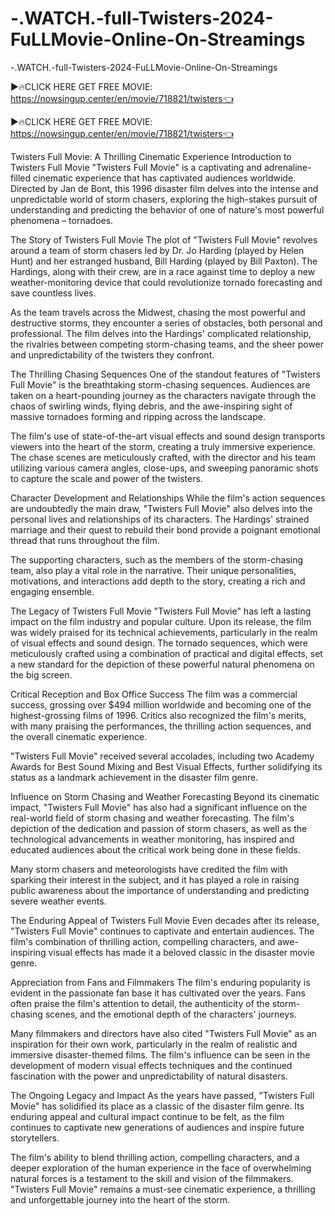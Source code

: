 # -.WATCH.-full-Twisters-2024-FuLLMovie-Online-On-Streamings
-.WATCH.-full-Twisters-2024-FuLLMovie-Online-On-Streamings



▶🔥CLICK HERE GET FREE MOVIE: https://nowsingup.center/en/movie/718821/twisters👈

▶🔥CLICK HERE GET FREE MOVIE: https://nowsingup.center/en/movie/718821/twisters👈



Twisters Full Movie: A Thrilling Cinematic Experience
Introduction to Twisters Full Movie
"Twisters Full Movie" is a captivating and adrenaline-filled cinematic experience that has captivated audiences worldwide. Directed by Jan de Bont, this 1996 disaster film delves into the intense and unpredictable world of storm chasers, exploring the high-stakes pursuit of understanding and predicting the behavior of one of nature's most powerful phenomena – tornadoes.

The Story of Twisters Full Movie
The plot of "Twisters Full Movie" revolves around a team of storm chasers led by Dr. Jo Harding (played by Helen Hunt) and her estranged husband, Bill Harding (played by Bill Paxton). The Hardings, along with their crew, are in a race against time to deploy a new weather-monitoring device that could revolutionize tornado forecasting and save countless lives.

As the team travels across the Midwest, chasing the most powerful and destructive storms, they encounter a series of obstacles, both personal and professional. The film delves into the Hardings' complicated relationship, the rivalries between competing storm-chasing teams, and the sheer power and unpredictability of the twisters they confront.

The Thrilling Chasing Sequences
One of the standout features of "Twisters Full Movie" is the breathtaking storm-chasing sequences. Audiences are taken on a heart-pounding journey as the characters navigate through the chaos of swirling winds, flying debris, and the awe-inspiring sight of massive tornadoes forming and ripping across the landscape.

The film's use of state-of-the-art visual effects and sound design transports viewers into the heart of the storm, creating a truly immersive experience. The chase scenes are meticulously crafted, with the director and his team utilizing various camera angles, close-ups, and sweeping panoramic shots to capture the scale and power of the twisters.

Character Development and Relationships
While the film's action sequences are undoubtedly the main draw, "Twisters Full Movie" also delves into the personal lives and relationships of its characters. The Hardings' strained marriage and their quest to rebuild their bond provide a poignant emotional thread that runs throughout the film.

The supporting characters, such as the members of the storm-chasing team, also play a vital role in the narrative. Their unique personalities, motivations, and interactions add depth to the story, creating a rich and engaging ensemble.

The Legacy of Twisters Full Movie
"Twisters Full Movie" has left a lasting impact on the film industry and popular culture. Upon its release, the film was widely praised for its technical achievements, particularly in the realm of visual effects and sound design. The tornado sequences, which were meticulously crafted using a combination of practical and digital effects, set a new standard for the depiction of these powerful natural phenomena on the big screen.

Critical Reception and Box Office Success
The film was a commercial success, grossing over $494 million worldwide and becoming one of the highest-grossing films of 1996. Critics also recognized the film's merits, with many praising the performances, the thrilling action sequences, and the overall cinematic experience.

"Twisters Full Movie" received several accolades, including two Academy Awards for Best Sound Mixing and Best Visual Effects, further solidifying its status as a landmark achievement in the disaster film genre.

Influence on Storm Chasing and Weather Forecasting
Beyond its cinematic impact, "Twisters Full Movie" has also had a significant influence on the real-world field of storm chasing and weather forecasting. The film's depiction of the dedication and passion of storm chasers, as well as the technological advancements in weather monitoring, has inspired and educated audiences about the critical work being done in these fields.

Many storm chasers and meteorologists have credited the film with sparking their interest in the subject, and it has played a role in raising public awareness about the importance of understanding and predicting severe weather events.

The Enduring Appeal of Twisters Full Movie
Even decades after its release, "Twisters Full Movie" continues to captivate and entertain audiences. The film's combination of thrilling action, compelling characters, and awe-inspiring visual effects has made it a beloved classic in the disaster movie genre.

Appreciation from Fans and Filmmakers
The film's enduring popularity is evident in the passionate fan base it has cultivated over the years. Fans often praise the film's attention to detail, the authenticity of the storm-chasing scenes, and the emotional depth of the characters' journeys.

Many filmmakers and directors have also cited "Twisters Full Movie" as an inspiration for their own work, particularly in the realm of realistic and immersive disaster-themed films. The film's influence can be seen in the development of modern visual effects techniques and the continued fascination with the power and unpredictability of natural disasters.

The Ongoing Legacy and Impact
As the years have passed, "Twisters Full Movie" has solidified its place as a classic of the disaster film genre. Its enduring appeal and cultural impact continue to be felt, as the film continues to captivate new generations of audiences and inspire future storytellers.

The film's ability to blend thrilling action, compelling characters, and a deeper exploration of the human experience in the face of overwhelming natural forces is a testament to the skill and vision of the filmmakers. "Twisters Full Movie" remains a must-see cinematic experience, a thrilling and unforgettable journey into the heart of the storm.
